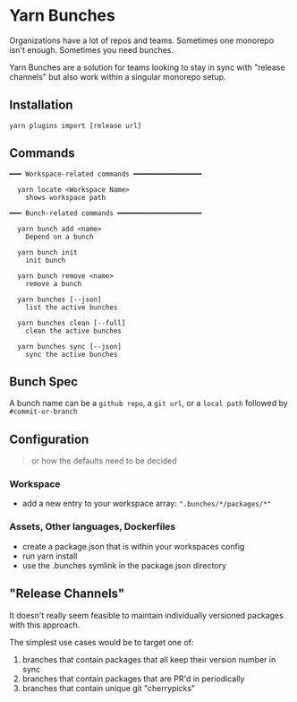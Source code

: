 # Yarn Bunches

Organizations have a lot of repos and teams. Sometimes one monorepo isn't enough. Sometimes you need bunches.

Yarn Bunches are a solution for teams looking to stay in sync with "release channels" but also work within a singular monorepo setup.


## Installation

```
yarn plugins import [release url]
```

## Commands
```
━━━ Workspace-related commands ━━━━━━━━━━━━━━━━━

  yarn locate <Workspace Name>
    shows workspace path
    
━━━ Bunch-related commands ━━━━━━━━━━━━━━━━━━━━━

  yarn bunch add <name>
    Depend on a bunch

  yarn bunch init
    init bunch

  yarn bunch remove <name>
    remove a bunch

  yarn bunches [--json]
    list the active bunches

  yarn bunches clean [--full]
    clean the active bunches

  yarn bunches sync [--json]
    sync the active bunches
```

## Bunch Spec

A bunch name can be a `github repo`, a `git url`, or a `local path` followed by `#commit-or-branch`

## Configuration

> or how the defaults need to be decided

### Workspace

- add a new entry to your workspace array: `".bunches/*/packages/*"`

### Assets, Other languages, Dockerfiles

- create a package.json that is within your workspaces config
- run yarn install
- use the .bunches symlink in the package.json directory

## "Release Channels"

It doesn't really seem feasible to maintain individually versioned packages with this approach. 

The simplest use cases would be to target one of:

1. branches that contain packages that all keep their version number in sync
2. branches that contain packages that are PR'd in periodically
3. branches that contain unique git "cherrypicks"
